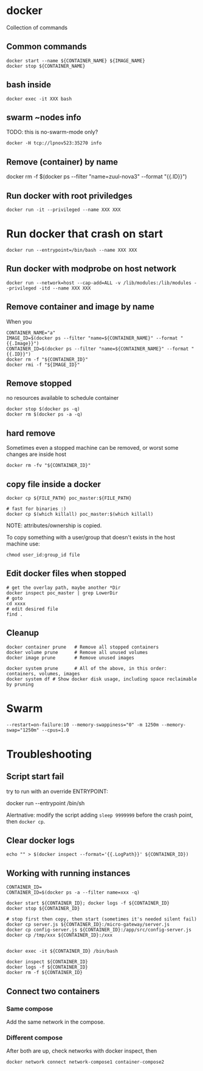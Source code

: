 # docker

Collection of commands

## Common commands

    docker start --name ${CONTAINER_NAME} ${IMAGE_NAME}
    docker stop ${CONTAINER_NAME}

## bash inside

    docker exec -it XXX bash


## swarm ~nodes info

TODO: this is no-swarm-mode only?

    docker -H tcp://lpnov523:35270 info

## Remove (container) by name

docker rm -f $(docker ps --filter "name=zuul-nova3" --format "{{.ID}}")

## Run docker with root priviledges

    docker run -it --privileged --name XXX XXX

# Run docker that crash on start

    docker run --entrypoint=/bin/bash --name XXX XXX

## Run docker with modprobe on host network

    docker run --network=host --cap-add=ALL -v /lib/modules:/lib/modules --privileged -itd --name XXX XXX

## Remove container and image by name

When you

    CONTAINER_NAME="a"
    IMAGE_ID=$(docker ps --filter "name=${CONTAINER_NAME}" --format "{{.Image}}")
    CONTAINER_ID=$(docker ps --filter "name=${CONTAINER_NAME}" --format "{{.ID}}")
    docker rm -f "${CONTAINER_ID}"
    docker rmi -f "${IMAGE_ID}"

## Remove stopped

no resources available to schedule container

    docker stop $(docker ps -q)
    docker rm $(docker ps -a -q)

## hard remove

Sometimes even a stopped machine can be removed, or worst some changes are inside host

    docker rm -fv "${CONTAINER_ID}"

## copy file inside a docker

    docker cp ${FILE_PATH} poc_master:${FILE_PATH}

    # fast for binaries :)
    docker cp $(which killall) poc_master:$(which killall)


NOTE: attributes/ownership is copied.

To copy something with a user/group that doesn't exists in the host machine use:

    chmod user_id:group_id file

## Edit docker files when stopped

    # get the overlay path, maybe another *Dir
    docker inspect poc_master | grep LowerDir
    # goto
    cd xxxx
    # edit desired file
    find .


## Cleanup

    docker container prune   # Remove all stopped containers
    docker volume prune      # Remove all unused volumes
    docker image prune       # Remove unused images

    docker system prune      # All of the above, in this order: containers, volumes, images
    docker system df # Show docker disk usage, including space reclaimable by pruning

# Swarm

    --restart=on-failure:10 --memory-swappiness="0" -m 1250m --memory-swap="1250m" --cpus=1.0


# Troubleshooting

## Script start fail

try to run with an override ENTRYPOINT:

   docker run --entrypoint /bin/sh

Alertnative: modify the script adding `sleep 9999999` before the crash point,
then `docker cp`.


## Clear docker logs

    echo "" > $(docker inspect --format='{{.LogPath}}' ${CONTAINER_ID})


## Working with running instances

    CONTAINER_ID=
    CONTAINER_ID=$(docker ps -a --filter name=xxx -q)

    docker start ${CONTAINER_ID}; docker logs -f ${CONTAINER_ID}
    docker stop ${CONTAINER_ID}

    # stop first then copy, then start (sometimes it's needed silent fail)
    docker cp server.js ${CONTAINER_ID}:/micro-gateway/server.js
    docker cp config-server.js ${CONTAINER_ID}:/app/src/config-server.js
    docker cp /tmp/xxx ${CONTAINER_ID}:/xxx


    docker exec -it ${CONTAINER_ID} /bin/bash

    docker inspect ${CONTAINER_ID}
    docker logs -f ${CONTAINER_ID}
    docker rm -f ${CONTAINER_ID}

## Connect two containers

### Same compose

Add the same network in the compose.

### Different compose

After both are up, check networks with docker inspect, then

    docker network connect network-compose1 container-compose2
